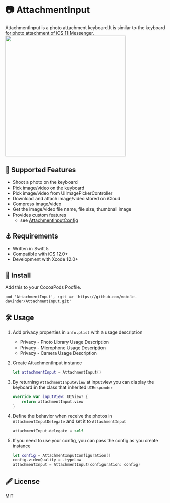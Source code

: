 📷 AttachmentInput 
===

AttachmentInput is a photo attachment keyboard.It is similar to the keyboard for photo attachment of iOS 11 Messenger.  
<img src="https://github.com/mobile-davinder/AttachmentInput/raw/master/AttachmentInput.gif" width="380px"/>

##  🍱 Supported Features
* Shoot a photo on the keyboard
* Pick image/video on the keyboard
* Pick image/video from UIImagePickerController
* Download and attach image/video stored on iCloud
* Compress image/video
* Get the image/video file name, file size, thumbnail image
* Provides custom features
  * see [AttachmentInputConfig](https://github.com/mobile-davinder/AttachmentInput/blob/master/AttachmentInput/AttachmentInput/AttachmentInputConfiguration.swift)

## ⚓  Requirements
- Written in Swift 5
- Compatible with iOS 12.0+
- Development with Xcode 12.0+

## 🏃 Install
Add this to your CocoaPods Podfile.
```
pod 'AttachmentInput', :git => 'https://github.com/mobile-davinder/AttachmentInput.git'
```
## 🛠️ Usage
1. Add privacy properties in `info.plist` with a usage description
    * Privacy - Photo Library Usage Description  
    * Privacy - Microphone Usage Description  
    * Privacy - Camera Usage Description  
1. Create AttachmentInput instance
    ``` swift
    let attachmentInput = AttachmentInput()
    ```
1. By returning `AttachmentInput#view` at inputview you can display the keyboard in the class that inherited `UIResponder`
    ``` swift
    override var inputView: UIView? {
        return attachmentInput.view
    }
    ```

1. Define the behavior when receive the photos in `AttachmentInputDelegate` and set it to `AttachmentInput`
    ``` swift
    attachmentInput.delegate = self
    ```
1. If you need to use your config, you can pass the config as you create instance
    ``` swift
    let config = AttachmentInputConfiguration()
    config.videoQuality = .typeLow
    attachmentInput = AttachmentInput(configuration: config)
    ```

## 🖋️ License
MIT
